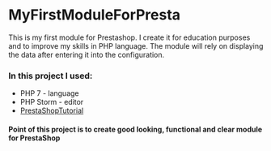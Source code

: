 # MyFirstModuleForPresta
This is my first module for Prestashop. I create it for education purposes and to improve my skills in PHP language. The module will rely on displaying the data after entering it into the configuration. 

### In this project I used:
* PHP 7 - language
* PHP Storm - editor
* [PrestaShopTutorial](https://devdocs.prestashop.com/1.7/modules/creation/)

#### Point of this project is to create good looking, functional and clear module for PrestaShop
